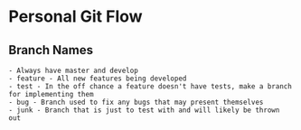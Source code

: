 # Personal Git Flow

## Branch Names
    - Always have master and develop
    - feature - All new features being developed
    - test - In the off chance a feature doesn't have tests, make a branch for implementing them
    - bug - Branch used to fix any bugs that may present themselves
    - junk - Branch that is just to test with and will likely be thrown out
